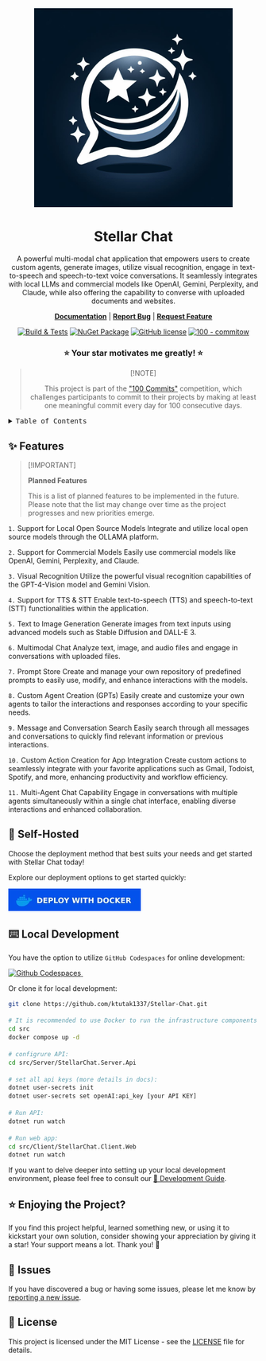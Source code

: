 <div align="center">

<img src="./docs/assets/logo-large.jpg" alt="logo-large" width="400" height="400">

<h1>Stellar Chat</h3>

A powerful multi-modal chat application that empowers users to create custom agents, generate images, utilize visual recognition, engage in text-to-speech and speech-to-text voice conversations. It seamlessly integrates with local LLMs and commercial models like OpenAI, Gemini, Perplexity, and Claude, while also offering the capability to converse with uploaded documents and websites.

  <p align="center">
    <a href="https://docs.stellar-chat.com/"><strong>Documentation</strong></a>
    |
    <a href="https://github.com/ktutak1337/Stellar-Chat/issues/new?assignees=&labels=%F0%9F%90%9B+Bug&projects=&template=bug_report.yml&title=%5BBug%5D+"><strong>Report Bug</strong></a>
    |
    <a href="https://github.com/ktutak1337/Stellar-Chat/issues/new?assignees=&labels=%F0%9F%A4%A9+Feature+Request&projects=&template=feature_request.yml&title=%5BRequest%5D+"><strong>Request Feature</strong></a>
  </p>

[![Build & Tests](https://github.com/ktutak1337/Stellar-Chat/actions/workflows/github-actions.yaml/badge.svg?branch=main)](https://github.com/ktutak1337/Stellar-Chat/actions/workflows/github-actions.yaml)
[![NuGet Package](https://img.shields.io/badge/.NET%20-8.0-blue.svg)](https://dotnet.microsoft.com/en-us/download/dotnet/8.0)
[![GitHub license](https://img.shields.io/badge/License-MIT-green.svg)](https://github.com/ktutak1337/Stellar-Chat/blob/main/LICENSE.md)
[![100 - commitow](https://img.shields.io/badge/100%20-commitow-lightgreen.svg)](https://100commitow.pl)

<h3>⭐️ Your star motivates me greatly! ⭐️</h3>  

> \[!NOTE]
>
> This project is part of the ["100 Commits"](https://100commitow.pl/) competition, which challenges participants to commit to their projects by making at least one meaningful commit every day for 100 consecutive days.
>

</div>

<details>
<summary><kbd>Table of Contents</kbd></summary>

1. [✨ Features](#-features)
   - [`1.` Support for Local Open Source Models](#1-support-for-local-open-source-models)
   - [`2.` Support for Commercial Models](#2-support-for-commercial-models)
   - [`3.` Visual Recognition](#3-visual-recognition)
   - [`4.` Support for TTS & STT](#4-support-for-tts--stt)
   - [`5.` Text to Image Generation](#5-text-to-image-generation)
   - [`6.` Multimodal Chat](#6-multimodal-chat)
   - [`7.` Prompt Store](#7-prompt-store)
   - [`8.` Custom Agent Creation (GPTs)](#8-custom-agent-creation-gpts)
   - [`9.` Message and Conversation Search](#9-message-and-conversation-search)
   - [`10.` Custom Action Creation for App Integration](#10-custom-action-creation-for-app-integration)
   - [`11.` Multi-Agent Chat Capability](#11-multi-agent-chat-capability)
2. [🚀 Self-Hosted](#-self-hosted)
3. [⌨️ Local Development](#-local-development)
4. [⭐ Enjoying the Project?](#-enjoying-the-project)
5. [🚧 Issues](#-issues)
6. [📝 License](#-license)

</details>

## ✨ Features


> \[!IMPORTANT]
>
> **Planned Features**
>
> This is a list of planned features to be implemented in the future. Please note that the list may change over time as the project progresses and new priorities emerge.
>

`1.` Support for Local Open Source Models
Integrate and utilize local open source models through the OLLAMA platform.

`2.` Support for Commercial Models
Easily use commercial models like OpenAI, Gemini, Perplexity, and Claude.

`3.` Visual Recognition
Utilize the powerful visual recognition capabilities of the GPT-4-Vision model and Gemini Vision.

`4.` Support for TTS & STT
Enable text-to-speech (TTS) and speech-to-text (STT) functionalities within the application.

`5.` Text to Image Generation
Generate images from text inputs using advanced models such as Stable Diffusion and DALL-E 3.

`6.` Multimodal Chat
Analyze text, image, and audio files and engage in conversations with uploaded files.

`7.` Prompt Store
Create and manage your own repository of predefined prompts to easily use, modify, and enhance interactions with the models.

`8.` Custom Agent Creation (GPTs)
Easily create and customize your own agents to tailor the interactions and responses according to your specific needs.

`9.` Message and Conversation Search
Easily search through all messages and conversations to quickly find relevant information or previous interactions.

`10.` Custom Action Creation for App Integration
Create custom actions to seamlessly integrate with your favorite applications such as Gmail, Todoist, Spotify, and more, enhancing productivity and workflow efficiency.

`11.` Multi-Agent Chat Capability
Engage in conversations with multiple agents simultaneously within a single chat interface, enabling diverse interactions and enhanced collaboration.

## 🚀 Self-Hosted

Choose the deployment method that best suits your needs and get started with Stellar Chat today!

Explore our deployment options to get started quickly:

<a href="https://docs.stellar-chat.com/deployment/deploy-with-docker/">
  <img src="docs\assets\deploy\btn-deploy-with-docker.jpg" alt="Deploy on Docker">
</a>

## ⌨️ Local Development

You have the option to utilize `GitHub Codespaces` for online development:

<a href="https://codespaces.new/ktutak1337/Stellar-Chat">
  <img src="https://github.com/codespaces/badge.svg" alt="Github Codespaces">
</a>
&nbsp;

Or clone it for local development:

```bash
git clone https://github.com/ktutak1337/Stellar-Chat.git

# It is recommended to use Docker to run the infrastructure components (MongoDB, Qdrant, Seq):
cd src
docker compose up -d

# configrure API:
cd src/Server/StellarChat.Server.Api

# set all api keys (more details in docs):
dotnet user-secrets init
dotnet user-secrets set openAI:api_key [your API KEY]

# Run API:
dotnet run watch

# Run web app:
cd src/Client/StellarChat.Client.Web
dotnet run watch
```

If you want to delve deeper into setting up your local development environment, please feel free to consult our [📘 Development Guide](https://docs.stellar-chat.com/guides/local-development/).

## ⭐ Enjoying the Project?

If you find this project helpful, learned something new, or using it to kickstart your own solution, consider showing your appreciation by giving it a star! Your support means a lot. Thank you! 🚀

## 🚧 Issues

If you have discovered a bug or having some issues, please let me know by [reporting a new issue](https://github.com/ktutak1337/Stellar-Chat/issues?state=open).

## 📝 License

This project is licensed under the MIT License - see the [LICENSE](https://github.com/ktutak1337/Stellar-Chat/blob/main/LICENSE.md) file for details.
